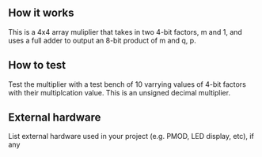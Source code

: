 <!---

This file is used to generate your project datasheet. Please fill in the information below and delete any unused
sections.

You can also include images in this folder and reference them in the markdown. Each image must be less than
512 kb in size, and the combined size of all images must be less than 1 MB.
-->

## How it works

This is a 4x4 array muliplier that takes in two 4-bit factors, m and 1, and uses a full adder to output an 8-bit product of m and q, p.

## How to test

Test the multiplier with a test bench of 10 varrying values of 4-bit factors with their multiplcation value. This is an unsigned decimal multiplier. 

## External hardware

List external hardware used in your project (e.g. PMOD, LED display, etc), if any
